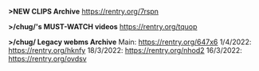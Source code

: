 **>NEW CLIPS Archive**
https://rentry.org/7rspn

**>/chug/'s MUST-WATCH videos**
https://rentry.org/tquop

**>/chug/ Legacy webms Archive**
Main: https://rentry.org/647x6
1/4/2022: https://rentry.org/hknfy
18/3/2022: https://rentry.org/nhod2
16/3/2022: https://rentry.org/ovdsv
